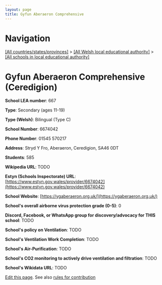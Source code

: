 ```yaml
---
layout: page
title: Gyfun Aberaeron Comprehensive
---
```

# Navigation

[[All countries/states/provinces]](../../..) > [[All Welsh local educational authority]](../..) > [[All schools in local educational authority]](..)

# Gyfun Aberaeron Comprehensive (Ceredigion)

**School LEA number**: 667

**Type**: Secondary (ages 11-19)

**Type (Welsh)**: Bilingual (Type C)

**School Number**: 6674042

**Phone Number**: 01545 570217

**Address**: Stryd Y Fro, Aberaeron, Ceredigion, SA46 0DT

**Students**: 585

**Wikipedia URL**: TODO

**Estyn (Schools Inspectorate) URL**: [https://www.estyn.gov.wales/provider/6674042](https://www.estyn.gov.wales/provider/6674042)

**School Website**: [https://ygaberaeron.org.uk/](https://ygaberaeron.org.uk/)

**School's overall airborne virus protection grade (0-5)**: 0

**Discord, Facebook, or WhatsApp group for discovery/advocacy for THIS school**: TODO

**School's policy on Ventilation**: TODO

**School's Ventilation Work Completion**: TODO

**School's Air-Purification**: TODO

**School's CO2 monitoring to actively drive ventilation and filtration**: TODO

**School's Wikidata URL**: TODO




[Edit this page](https://github.com/ventilate-schools/Wales/edit/prif/./Ceredigion/Gyfun_Aberaeron_Comprehensive.md). See also [rules for contribution](../../../contribution-rules/)